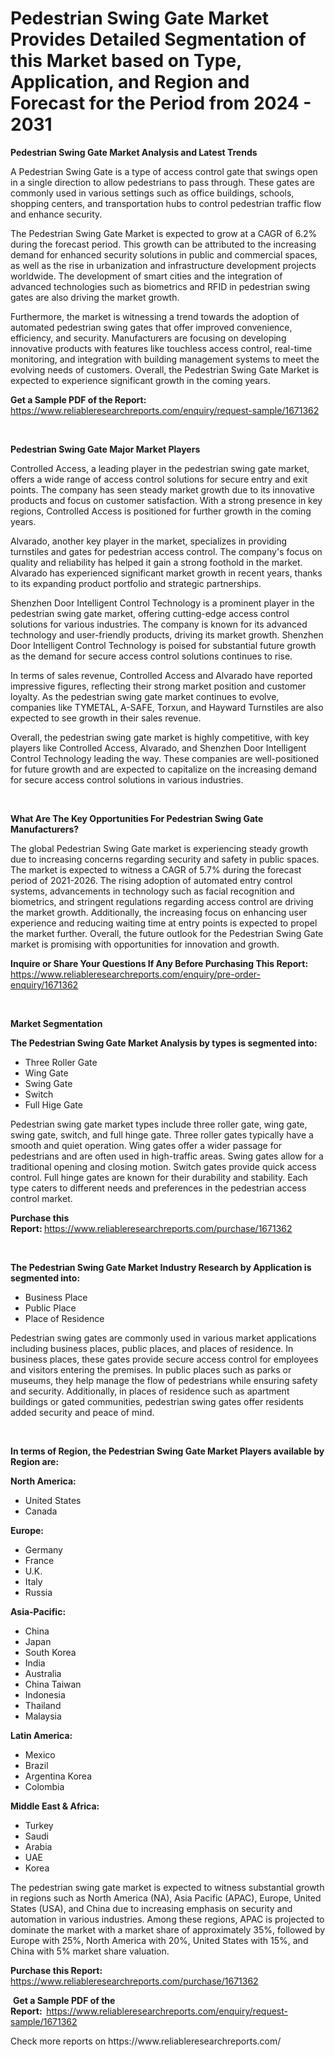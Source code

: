 <p><h1>Pedestrian Swing Gate Market Provides Detailed Segmentation of this Market based on Type, Application, and Region and Forecast for the Period from 2024 - 2031</h1></p><p><strong>Pedestrian Swing Gate Market Analysis and Latest Trends</strong></p>
<p><p>A Pedestrian Swing Gate is a type of access control gate that swings open in a single direction to allow pedestrians to pass through. These gates are commonly used in various settings such as office buildings, schools, shopping centers, and transportation hubs to control pedestrian traffic flow and enhance security.</p><p>The Pedestrian Swing Gate Market is expected to grow at a CAGR of 6.2% during the forecast period. This growth can be attributed to the increasing demand for enhanced security solutions in public and commercial spaces, as well as the rise in urbanization and infrastructure development projects worldwide. The development of smart cities and the integration of advanced technologies such as biometrics and RFID in pedestrian swing gates are also driving the market growth.</p><p>Furthermore, the market is witnessing a trend towards the adoption of automated pedestrian swing gates that offer improved convenience, efficiency, and security. Manufacturers are focusing on developing innovative products with features like touchless access control, real-time monitoring, and integration with building management systems to meet the evolving needs of customers. Overall, the Pedestrian Swing Gate Market is expected to experience significant growth in the coming years.</p></p>
<p><strong>Get a Sample PDF of the Report:&nbsp;</strong> <a href="https://www.reliableresearchreports.com/enquiry/request-sample/1671362">https://www.reliableresearchreports.com/enquiry/request-sample/1671362</a></p>
<p>&nbsp;</p>
<p><strong>Pedestrian Swing Gate Major Market Players</strong></p>
<p><p>Controlled Access, a leading player in the pedestrian swing gate market, offers a wide range of access control solutions for secure entry and exit points. The company has seen steady market growth due to its innovative products and focus on customer satisfaction. With a strong presence in key regions, Controlled Access is positioned for further growth in the coming years.</p><p>Alvarado, another key player in the market, specializes in providing turnstiles and gates for pedestrian access control. The company's focus on quality and reliability has helped it gain a strong foothold in the market. Alvarado has experienced significant market growth in recent years, thanks to its expanding product portfolio and strategic partnerships.</p><p>Shenzhen Door Intelligent Control Technology is a prominent player in the pedestrian swing gate market, offering cutting-edge access control solutions for various industries. The company is known for its advanced technology and user-friendly products, driving its market growth. Shenzhen Door Intelligent Control Technology is poised for substantial future growth as the demand for secure access control solutions continues to rise.</p><p>In terms of sales revenue, Controlled Access and Alvarado have reported impressive figures, reflecting their strong market position and customer loyalty. As the pedestrian swing gate market continues to evolve, companies like TYMETAL, A-SAFE, Torxun, and Hayward Turnstiles are also expected to see growth in their sales revenue.</p><p>Overall, the pedestrian swing gate market is highly competitive, with key players like Controlled Access, Alvarado, and Shenzhen Door Intelligent Control Technology leading the way. These companies are well-positioned for future growth and are expected to capitalize on the increasing demand for secure access control solutions in various industries.</p></p>
<p>&nbsp;</p>
<p><strong>What Are The Key Opportunities For Pedestrian Swing Gate Manufacturers?</strong></p>
<p><p>The global Pedestrian Swing Gate market is experiencing steady growth due to increasing concerns regarding security and safety in public spaces. The market is expected to witness a CAGR of 5.7% during the forecast period of 2021-2026. The rising adoption of automated entry control systems, advancements in technology such as facial recognition and biometrics, and stringent regulations regarding access control are driving the market growth. Additionally, the increasing focus on enhancing user experience and reducing waiting time at entry points is expected to propel the market further. Overall, the future outlook for the Pedestrian Swing Gate market is promising with opportunities for innovation and growth.</p></p>
<p><strong>Inquire or Share Your Questions If Any Before Purchasing This Report:</strong> <a href="https://www.reliableresearchreports.com/enquiry/pre-order-enquiry/1671362">https://www.reliableresearchreports.com/enquiry/pre-order-enquiry/1671362</a></p>
<p>&nbsp;</p>
<p><strong>Market Segmentation</strong></p>
<p><strong>The Pedestrian Swing Gate Market Analysis by types is segmented into:</strong></p>
<p><ul><li>Three Roller Gate</li><li>Wing Gate</li><li>Swing Gate</li><li>Switch</li><li>Full Hige Gate</li></ul></p>
<p><p>Pedestrian swing gate market types include three roller gate, wing gate, swing gate, switch, and full hinge gate. Three roller gates typically have a smooth and quiet operation. Wing gates offer a wider passage for pedestrians and are often used in high-traffic areas. Swing gates allow for a traditional opening and closing motion. Switch gates provide quick access control. Full hinge gates are known for their durability and stability. Each type caters to different needs and preferences in the pedestrian access control market.</p></p>
<p><strong>Purchase this Report:&nbsp;</strong><a href="https://www.reliableresearchreports.com/purchase/1671362">https://www.reliableresearchreports.com/purchase/1671362</a></p>
<p>&nbsp;</p>
<p><strong>The Pedestrian Swing Gate Market Industry Research by Application is segmented into:</strong></p>
<p><ul><li>Business Place</li><li>Public Place</li><li>Place of Residence</li></ul></p>
<p><p>Pedestrian swing gates are commonly used in various market applications including business places, public places, and places of residence. In business places, these gates provide secure access control for employees and visitors entering the premises. In public places such as parks or museums, they help manage the flow of pedestrians while ensuring safety and security. Additionally, in places of residence such as apartment buildings or gated communities, pedestrian swing gates offer residents added security and peace of mind.</p></p>
<p>&nbsp;</p>
<p><strong>In terms of Region, the Pedestrian Swing Gate Market Players available by Region are:</strong></p>
<p>
    <p> <strong> North America: </strong>
        <ul>
            <li>United States</li>
            <li>Canada</li>
        </ul>
        </p> 
    <p> <strong> Europe: </strong>
        <ul>
            <li>Germany</li>
            <li>France</li>
            <li>U.K.</li>
            <li>Italy</li>
            <li>Russia</li>
        </ul>
        </p> 
    <p> <strong> Asia-Pacific: </strong>
        <ul>
            <li>China</li>
            <li>Japan</li>
            <li>South Korea</li>
            <li>India</li>
            <li>Australia</li>
            <li>China Taiwan</li>
            <li>Indonesia</li>
            <li>Thailand</li>
            <li>Malaysia</li>
        </ul>
        </p> 
    <p> <strong> Latin America: </strong>
        <ul>
            <li>Mexico</li>
            <li>Brazil</li>
            <li>Argentina Korea</li>
            <li>Colombia</li>
        </ul>
        </p> 
    <p> <strong> Middle East & Africa: </strong>
        <ul>
            <li>Turkey</li>
            <li>Saudi</li>
            <li>Arabia</li>
            <li>UAE</li>
            <li>Korea</li>
        </ul>
    </p>
    </p>
<p><p>The pedestrian swing gate market is expected to witness substantial growth in regions such as North America (NA), Asia Pacific (APAC), Europe, United States (USA), and China due to increasing emphasis on security and automation in various industries. Among these regions, APAC is projected to dominate the market with a market share of approximately 35%, followed by Europe with 25%, North America with 20%, United States with 15%, and China with 5% market share valuation.</p></p>
<p><strong>Purchase this Report: </strong><a href="https://www.reliableresearchreports.com/purchase/1671362">https://www.reliableresearchreports.com/purchase/1671362</a></p>
<p>&nbsp;<strong>Get a Sample PDF of the Report:&nbsp;&nbsp;</strong><a href="https://www.reliableresearchreports.com/enquiry/request-sample/1671362">https://www.reliableresearchreports.com/enquiry/request-sample/1671362</a></p>
<p><strong></strong></p>
<p>Check more reports on https://www.reliableresearchreports.com/</p>